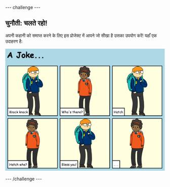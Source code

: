 \--- challenge \---

## चुनौती: चलते रहो!

अपनी कहानी को समाप्त करने के लिए इस प्रोजेक्ट में आपने जो सीखा है उसका उपयोग करें! यहाँ एक उदाहरण है:

![स्क्रीनशॉट](images/story-final.png)

\--- /challenge \---